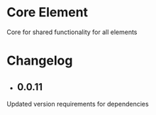 # Core Element
Core for shared functionality for all elements

# Changelog
* ## 0.0.11
Updated version requirements for dependencies